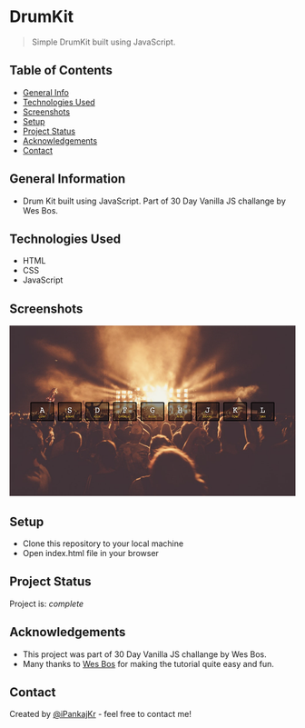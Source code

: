 # DrumKit
> Simple DrumKit built using JavaScript.

## Table of Contents
* [General Info](#general-information)
* [Technologies Used](#technologies-used)
* [Screenshots](#screenshots)
* [Setup](#setup)
* [Project Status](#project-status)
* [Acknowledgements](#acknowledgements)
* [Contact](#contact)


## General Information
- Drum Kit built using JavaScript. Part of 30 Day Vanilla JS challange by Wes Bos.


## Technologies Used
- HTML
- CSS
- JavaScript


## Screenshots
<img src="https://github.com/iPankajKr/DrumKit-JS01/blob/master/Screenshot.png?raw=true" alt="Desktop" height="300px">


## Setup
- Clone this repository to your local machine
- Open index.html file in your browser


## Project Status
Project is: _complete_


## Acknowledgements
- This project was part of 30 Day Vanilla JS challange by Wes Bos.
- Many thanks to [Wes Bos](https://www.youtube.com/wesbos) for making the tutorial quite easy and fun.


## Contact
Created by [@iPankajKr](https://github.com/iPankajKr) - feel free to contact me!

